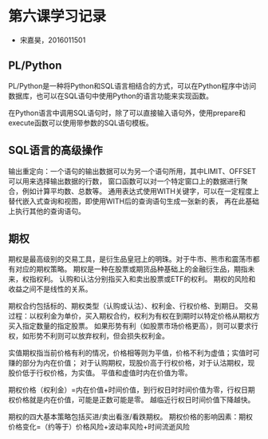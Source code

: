 # 第六课学习记录

- 宋嘉昊，2016011501

## PL/Python

PL/Python是一种将Python和SQL语言相结合的方式，可以在Python程序中访问数据库，也可以在SQL语句中使用Python的语言功能来实现函数。

在Python语言中调用SQL语句时，除了可以直接输入语句外，使用prepare和execute函数可以使用带参数的SQL语句模板。

## SQL语言的高级操作

输出重定向：一个语句的输出数据可以为另一个语句所用，其中LIMIT、OFFSET可以用来选择输出数据的行数，
窗口函数可以对一个特定窗口上的数据进行聚合，例如计算平均数、总数等。
通用表达式使用WITH关键字，可以在一定程度上替代嵌入式查询和视图，即使用WITH后的查询语句生成一张新的表，
再在此基础上执行其他的查询语句。

## 期权

期权是最高级别的交易工具，是衍生品皇冠上的明珠。对于牛市、熊市和震荡市都有对应的期权策略。
期权是一种在股票或期货品种基础上的金融衍生品，期指未来，权指权利。
认购和认沽分别指买入和卖出股票或ETF的权利。
期权的风险和收益之间不是线性的关系。

期权合约包括标的、期权类型（认购或认沽）、权利金、行权价格、到期日。
交易过程：以权利金为单价，买入期权合约，权利为有权在到期时以特定价格从期权方买入指定数量的指定股票。
如果形势有利（如股票市场价格更高），则可以要求行权，如形势不利则可以放弃权利，但会损失权利金。

实值期权指当前价格有利的情况，价格相等则为平值，价格不利为虚值；实值时可赚的部分为内在价值；
对于认购期权，现股价高于行权价格，对于认沽期权，现股价低于行权价格，为实值。
平值和虚值时内在价值为零。

期权价格（权利金）=内在价值+时间价值，到行权日时时间价值为零，行权日期权价格就是内在价值，可能是正数可能是零。
越临近行权日时间价值下降越快。

期权的四大基本策略包括买进/卖出看涨/看跌期权。
期权价格的影响因素：期权价格变化=（约等于）价格风险+波动率风险+时间流逝风险

